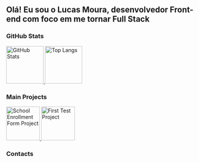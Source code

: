 ## Olá! Eu sou o Lucas Moura, desenvolvedor Front-end com foco em me tornar Full Stack

### GitHub Stats
<p>
  <a href="https://github.com/lucsa27" target="_blank">
    <img height="100em" src="https://github-readme-stats.vercel.app/api?username=lucsa27&hide=stars,prs&show_icons=true&theme=prussian" alt="GitHub Stats" />
  </a>
  <a href="https://github.com/lucsa27" target="_blank">
    <img height="100em" src="https://github-readme-stats.vercel.app/api/top-langs?username=lucsa27&layout=compact&card_width=420&theme=prussian" alt="Top Langs" />
  </a>
</p>

### Main Projects
<p>
  <a href="https://github.com/lucsa27/school-enrollment-form-project" target="_blank">
    <img height="90em" src="https://github-readme-stats.vercel.app/api/pin/?username=lucsa27&repo=school-enrollment-form-project&theme=prussian" alt="School Enrollment Form Project" />
  </a>
  <a href="https://github.com/lucsa27/First-test" target="_blank">
    <img height="90em" src="https://github-readme-stats.vercel.app/api/pin/?username=lucsa27&repo=First-test&theme=prussian" alt="First Test Project" />
  </a>
</p>

### Contacts



      
 
